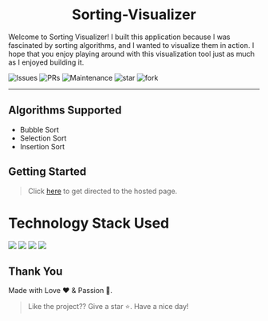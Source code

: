 <h1 align="center"> Sorting-Visualizer</h1>


Welcome to Sorting Visualizer! I built this application because I was fascinated by sorting algorithms, and I wanted to visualize them in action. I hope that you enjoy playing around with this visualization tool just as much as I enjoyed building it.

![Issues](https://img.shields.io/github/issues/Rounak-Ghosh/SortVisualizer)
![PRs](https://img.shields.io/github/issues-pr/Rounak-Ghosh/SortVisualizer)
![Maintenance](https://img.shields.io/maintenance/yes/2023)
![star](https://img.shields.io/github/stars/Rounak-Ghosh/SortVisualizer?style=social)
![fork](https://img.shields.io/github/forks/Rounak-Ghosh/SortVisualizer?style=social)

<hr>

## Algorithms Supported

<ul>
  <li> Bubble Sort </li>
  <li> Selection Sort </li>
  <li> Insertion Sort </li>
  <!--<li> Quick Sort </li>
  <li> Merge Sort </li>
  <li> Heap Sort </li>-->
</ul>

## Getting Started

> Click [here](https://rounak-ghosh.github.io/SortVisualizer/) to get directed to the hosted page.

# Technology Stack Used
<img src="https://img.shields.io/badge/html5%20-%23E34F26.svg?&style=for-the-badge&logo=html5&logoColor=white"/> <img src="https://img.shields.io/badge/css3%20-%231572B6.svg?&style=for-the-badge&logo=css3&logoColor=white"/> <img src="https://img.shields.io/badge/javascript%20-%23323330.svg?&style=for-the-badge&logo=javascript&logoColor=%23F7DF1E"/> <img src="https://img.shields.io/badge/github%20-%23121011.svg?&style=for-the-badge&logo=github&logoColor=white"/>

## **Thank You**
Made with Love ❤️️  &  Passion 🙏.
> Like the project?? Give a star ⭐. Have a nice day!
